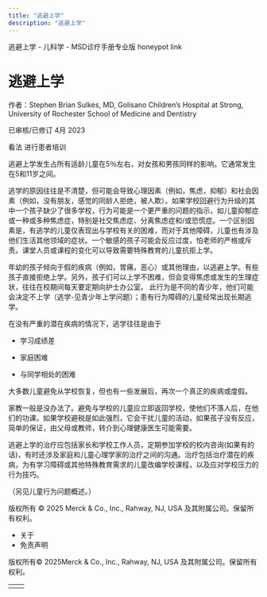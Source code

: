 ```yaml
---
title: "逃避上学"
description: "逃避上学"
---
```


﻿逃避上学 \- 儿科学 \- MSD诊疗手册专业版 honeypot link

# 逃避上学

作者：Stephen Brian Sulkes, MD, Golisano Children’s Hospital at Strong, University of Rochester School of
Medicine and Dentistry

已审核/已修订 4月 2023

看法 进行患者培训

逃避上学发生占所有适龄儿童在5％左右，对女孩和男孩同样的影响。它通常发生在5和11岁之间。

逃学的原因往往是不清楚，但可能会导致心理因素（例如，焦虑，抑郁）和社会因素（例如，没有朋友，感觉的同龄人拒绝，被人欺）。如果学校回避行为升级的其中一个孩子缺少了很多学校，行为可能是一个更严重的问题的指示，如儿童抑郁症或一种或多种焦虑症，特别是社交焦虑症、分离焦虑症和/或恐慌症。一个区别因素是，有逃学的儿童仅表现出与学校有关的困难，而对于其他障碍，儿童也有涉及他们生活其他领域的症状。一个敏感的孩子可能会反应过度，怕老师的严格或斥责。课堂人员或课程的变化可以导致需要特殊教育的儿童抗拒上学。

年幼的孩子倾向于假的疾病（例如，胃痛，恶心）或其他理由，以逃避上学。有些孩子直接拒绝上学。另外，孩子们可以上学不困难，但会变得焦虑或发生的生理症状，往往在校期间每天要定期向护士办公室。 此行为是不同的青少年，他们可能会决定不上学（逃学-见青少年上学问题）；患有行为障碍的儿童经常出现长期逃学。

在没有严重的潜在疾病的情况下，逃学往往是由于

- 学习成绩差

- 家庭困难

- 与同学相处的困难


大多数儿童避免从学校恢复，但也有一些发展后，再次一个真正的疾病或度假。

家教一般是没办法了。避免与学校的儿童应立即返回学校，使他们不落人后，在他们的功课。如果学校避税是如此强烈，它会干扰儿童的活动，如果孩子没有反应，简单的保证，由父母或教师，转介到心理健康医生可能需要。

逃避上学的治疗应包括家长和学校工作人员，定期参加学校的校内咨询(如果有的话)，有时还涉及家庭和儿童心理学家的治疗之间的沟通。治疗包括治疗潜在的疾病，为有学习障碍或其他特殊教育需求的儿童改编学校课程，以及应对学校压力的行为技巧。

（另见儿童行为问题概述。）



版权所有 © 2025
Merck & Co., Inc., Rahway, NJ, USA 及其附属公司。保留所有权利。

- 关于
- 免责声明

版权所有© 2025Merck & Co., Inc., Rahway, NJ, USA 及其附属公司。保留所有权利。

|     |     |
| --- | --- |
|  |  |